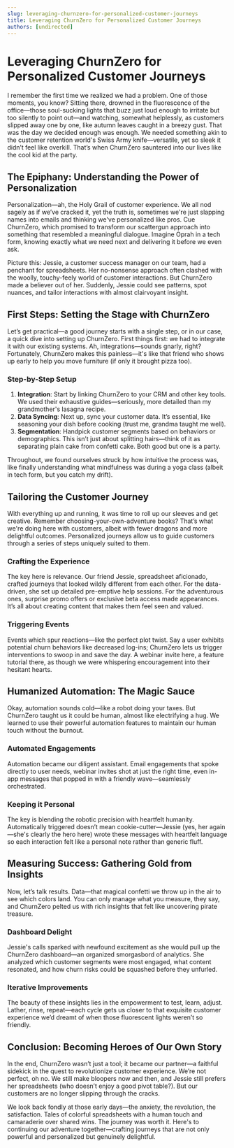 ```yaml
---
slug: leveraging-churnzero-for-personalized-customer-journeys
title: Leveraging ChurnZero for Personalized Customer Journeys
authors: [undirected]
---
```



# Leveraging ChurnZero for Personalized Customer Journeys

I remember the first time we realized we had a problem. One of those moments, you know? Sitting there, drowned in the fluorescence of the office—those soul-sucking lights that buzz just loud enough to irritate but too silently to point out—and watching, somewhat helplessly, as customers slipped away one by one, like autumn leaves caught in a breezy gust. That was the day we decided enough was enough. We needed something akin to the customer retention world's Swiss Army knife—versatile, yet so sleek it didn’t feel like overkill. That’s when ChurnZero sauntered into our lives like the cool kid at the party.

## The Epiphany: Understanding the Power of Personalization

Personalization—ah, the Holy Grail of customer experience. We all nod sagely as if we’ve cracked it, yet the truth is, sometimes we're just slapping names into emails and thinking we've personalized like pros. Cue ChurnZero, which promised to transform our scattergun approach into something that resembled a meaningful dialogue. Imagine Oprah in a tech form, knowing exactly what we need next and delivering it before we even ask.

Picture this: Jessie, a customer success manager on our team, had a penchant for spreadsheets. Her no-nonsense approach often clashed with the woolly, touchy-feely world of customer interactions. But ChurnZero made a believer out of her. Suddenly, Jessie could see patterns, spot nuances, and tailor interactions with almost clairvoyant insight. 

## First Steps: Setting the Stage with ChurnZero

Let’s get practical—a good journey starts with a single step, or in our case, a quick dive into setting up ChurnZero. First things first: we had to integrate it with our existing systems. Ah, integrations—sounds gnarly, right? Fortunately, ChurnZero makes this painless—it's like that friend who shows up early to help you move furniture (if only it brought pizza too).

### Step-by-Step Setup

1. **Integration**: Start by linking ChurnZero to your CRM and other key tools. We used their exhaustive guides—seriously, more detailed than my grandmother's lasagna recipe. 
2. **Data Syncing**: Next up, sync your customer data. It’s essential, like seasoning your dish before cooking (trust me, grandma taught me well).
3. **Segmentation**: Handpick customer segments based on behaviors or demographics. This isn’t just about splitting hairs—think of it as separating plain cake from confetti cake. Both good but one is a party.

Throughout, we found ourselves struck by how intuitive the process was, like finally understanding what mindfulness was during a yoga class (albeit in tech form, but you catch my drift).

## Tailoring the Customer Journey

With everything up and running, it was time to roll up our sleeves and get creative. Remember choosing-your-own-adventure books? That’s what we're doing here with customers, albeit with fewer dragons and more delightful outcomes. Personalized journeys allow us to guide customers through a series of steps uniquely suited to them.

### Crafting the Experience

The key here is relevance. Our friend Jessie, spreadsheet aficionado, crafted journeys that looked wildly different from each other. For the data-driven, she set up detailed pre-emptive help sessions. For the adventurous ones, surprise promo offers or exclusive beta access made appearances. It’s all about creating content that makes them feel seen and valued.

### Triggering Events

Events which spur reactions—like the perfect plot twist. Say a user exhibits potential churn behaviors like decreased log-ins; ChurnZero lets us trigger interventions to swoop in and save the day. A webinar invite here, a feature tutorial there, as though we were whispering encouragement into their hesitant hearts.

## Humanized Automation: The Magic Sauce

Okay, automation sounds cold—like a robot doing your taxes. But ChurnZero taught us it could be human, almost like electrifying a hug. We learned to use their powerful automation features to maintain our human touch without the burnout.

### Automated Engagements

Automation became our diligent assistant. Email engagements that spoke directly to user needs, webinar invites shot at just the right time, even in-app messages that popped in with a friendly wave—seamlessly orchestrated.

### Keeping it Personal

The key is blending the robotic precision with heartfelt humanity. Automatically triggered doesn’t mean cookie-cutter—Jessie (yes, her again—she's clearly the hero here) wrote these messages with heartfelt language so each interaction felt like a personal note rather than generic fluff.

## Measuring Success: Gathering Gold from Insights

Now, let’s talk results. Data—that magical confetti we throw up in the air to see which colors land. You can only manage what you measure, they say, and ChurnZero pelted us with rich insights that felt like uncovering pirate treasure.

### Dashboard Delight

Jessie's calls sparked with newfound excitement as she would pull up the ChurnZero dashboard—an organized smorgasbord of analytics. She analyzed which customer segments were most engaged, what content resonated, and how churn risks could be squashed before they unfurled.

### Iterative Improvements

The beauty of these insights lies in the empowerment to test, learn, adjust. Lather, rinse, repeat—each cycle gets us closer to that exquisite customer experience we’d dreamt of when those fluorescent lights weren’t so friendly.

## Conclusion: Becoming Heroes of Our Own Story

In the end, ChurnZero wasn’t just a tool; it became our partner—a faithful sidekick in the quest to revolutionize customer experience. We’re not perfect, oh no. We still make bloopers now and then, and Jessie still prefers her spreadsheets (who doesn’t enjoy a good pivot table?). But our customers are no longer slipping through the cracks.

We look back fondly at those early days—the anxiety, the revolution, the satisfaction. Tales of colorful spreadsheets with a human touch and camaraderie over shared wins. The journey was worth it. Here's to continuing our adventure together—crafting journeys that are not only powerful and personalized but genuinely delightful.